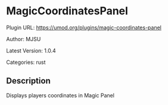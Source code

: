 # MagicCoordinatesPanel

Plugin URL: https://umod.org/plugins/magic-coordinates-panel

Author: MJSU

Latest Version: 1.0.4

Categories: rust

## Description

Displays players coordinates in Magic Panel
